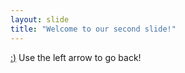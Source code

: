 ```yaml
---
layout: slide
title: "Welcome to our second slide!"
---
```

[:)](https://www.youtube.com/watch?v=owGeEdYqXG8)
Use the left arrow to go back!
